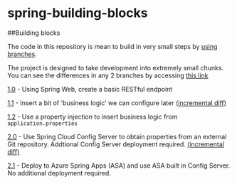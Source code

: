 # spring-building-blocks

##Building blocks

The code in this repository is mean to build in very small steps by [using branches](https://github.com/robertmcnees/spring-building-blocks/branches).

The project is designed to take development into extremely small chunks.  You can see the differences in any 2 branches by accessing [this link](https://github.com/robertmcnees/spring-building-blocks/compare/)

[1.0](https://github.com/robertmcnees/spring-building-blocks/tree/1.0_web-server) - Using Spring Web, create a basic RESTful endpoint

[1.1](https://github.com/robertmcnees/spring-building-blocks/tree/1.1_Randomize) - Insert a bit of 'business logic' we can configure later ([incremental diff](https://github.com/robertmcnees/spring-building-blocks/compare/1.0_web-server...1.1_Randomize))

[1.2](https://github.com/robertmcnees/spring-building-blocks/tree/1.2_LocalConfig) - Use a property injection to insert business logic from `application.properties` 

[2.0](https://github.com/robertmcnees/spring-building-blocks/tree/2.0_CentralizedConfig) - Use Spring Cloud Config Server to obtain properties from an external Git repository.  Addtional Config Server deployment required.  [(incremental diff)](https://github.com/robertmcnees/spring-building-blocks/compare/1.2_LocalConfig...2.0_CentralizedConfig)

[2.1](https://github.com/robertmcnees/spring-building-blocks/tree/2.1_AzureSpringAppsDeployment) - Deploy to Azure Spring Apps (ASA) and use ASA built in Config Server.  No additional deployment required.  